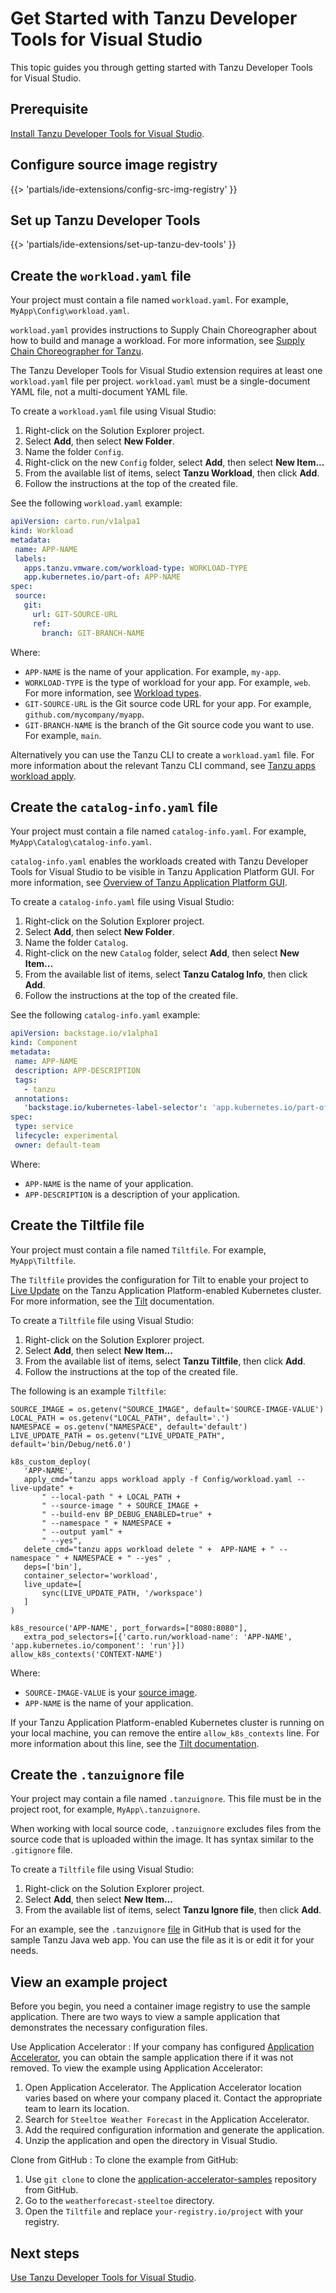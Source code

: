 # Get Started with Tanzu Developer Tools for Visual Studio

This topic guides you through getting started with Tanzu Developer Tools for Visual Studio.

## <a id="prereqs"/>Prerequisite

[Install Tanzu Developer Tools for Visual Studio](install.hbs.md).

## <a id="config-src-img-registry"/>Configure source image registry

{{> 'partials/ide-extensions/config-src-img-registry' }}

## <a id="set-up-tanzu-dev-tools"/>Set up Tanzu Developer Tools

{{> 'partials/ide-extensions/set-up-tanzu-dev-tools' }}

## <a id="create-workload-yaml"/>Create the `workload.yaml` file

Your project must contain a file named `workload.yaml`.
For example, `MyApp\Config\workload.yaml`.

`workload.yaml` provides instructions to Supply Chain Choreographer about how to build and manage a workload.
For more information, see [Supply Chain Choreographer for Tanzu](../scc/about.hbs.md).

The Tanzu Developer Tools for Visual Studio extension requires at least one `workload.yaml` file per project.
`workload.yaml` must be a single-document YAML file, not a multi-document YAML file.

To create a `workload.yaml` file using Visual Studio:

1. Right-click on the Solution Explorer project.
1. Select **Add**, then select **New Folder**.
1. Name the folder `Config`.
1. Right-click on the new `Config` folder, select **Add**, then select **New Item...**
1. From the available list of items, select **Tanzu Workload**, then click **Add**.
1. Follow the instructions at the top of the created file.

See the following `workload.yaml` example:

```yaml
apiVersion: carto.run/v1alpa1
kind: Workload
metadata:
 name: APP-NAME
 labels:
   apps.tanzu.vmware.com/workload-type: WORKLOAD-TYPE
   app.kubernetes.io/part-of: APP-NAME
spec:
 source:
   git:
     url: GIT-SOURCE-URL
     ref:
       branch: GIT-BRANCH-NAME
```

Where:

- `APP-NAME` is the name of your application. For example, `my-app`.
- `WORKLOAD-TYPE` is the type of workload for your app. For example, `web`.
  For more information, see [Workload types](../workloads/workload-types.hbs.md).
- `GIT-SOURCE-URL` is the Git source code URL for your app. For example, `github.com/mycompany/myapp`.
- `GIT-BRANCH-NAME` is the branch of the Git source code you want to use. For example, `main`.

Alternatively you can use the Tanzu CLI to create a `workload.yaml` file.
For more information about the relevant Tanzu CLI command, see [Tanzu apps workload apply](../cli-plugins/apps/command-reference/workload_create_update_apply.hbs.md).

## <a id="create-catalog-info-yaml"/>Create the `catalog-info.yaml` file

Your project must contain a file named `catalog-info.yaml`.
For example, `MyApp\Catalog\catalog-info.yaml`.

`catalog-info.yaml` enables the workloads created with Tanzu Developer Tools for Visual Studio to be visible in Tanzu Application Platform GUI.
For more information, see [Overview of Tanzu Application Platform GUI](../tap-gui/about.hbs.md).

To create a `catalog-info.yaml` file using Visual Studio:

1. Right-click on the Solution Explorer project.
1. Select **Add**, then select **New Folder**.
1. Name the folder `Catalog`.
1. Right-click on the new `Catalog` folder, select **Add**, then select **New Item...**
1. From the available list of items, select **Tanzu Catalog Info**, then click **Add**.
1. Follow the instructions at the top of the created file.

See the following `catalog-info.yaml` example:

```yaml
apiVersion: backstage.io/v1alpha1
kind: Component
metadata:
 name: APP-NAME
 description: APP-DESCRIPTION
 tags:
   - tanzu
 annotations:
   'backstage.io/kubernetes-label-selector': 'app.kubernetes.io/part-of=APP-NAME'
spec:
 type: service
 lifecycle: experimental
 owner: default-team
```

Where:

- `APP-NAME` is the name of your application.
- `APP-DESCRIPTION` is a description of your application.

## <a id="create-tiltfile"/>Create the Tiltfile file

Your project must contain a file named `Tiltfile`.
For example, `MyApp\Tiltfile`.

The `Tiltfile` provides the configuration for Tilt to enable your project to [Live Update](glossary.hbs.md#live-update) on the Tanzu Application Platform-enabled Kubernetes
cluster.
For more information, see the [Tilt](https://docs.tilt.dev/) documentation.

To create a `Tiltfile` file using Visual Studio:

1. Right-click on the Solution Explorer project.
1. Select **Add**, then select **New Item...**
1. From the available list of items, select **Tanzu Tiltfile**, then click **Add**.
1. Follow the instructions at the top of the created file.


The following is an example `Tiltfile`:

```Tiltfile
SOURCE_IMAGE = os.getenv("SOURCE_IMAGE", default='SOURCE-IMAGE-VALUE')
LOCAL_PATH = os.getenv("LOCAL_PATH", default='.')
NAMESPACE = os.getenv("NAMESPACE", default='default')
LIVE_UPDATE_PATH = os.getenv("LIVE_UPDATE_PATH", default='bin/Debug/net6.0')

k8s_custom_deploy(
   'APP-NAME',
   apply_cmd="tanzu apps workload apply -f Config/workload.yaml --live-update" +
       " --local-path " + LOCAL_PATH +
       " --source-image " + SOURCE_IMAGE +
       " --build-env BP_DEBUG_ENABLED=true" +
       " --namespace " + NAMESPACE +
       " --output yaml" +
       " --yes",
   delete_cmd="tanzu apps workload delete " +  APP-NAME + " --namespace " + NAMESPACE + " --yes" ,
   deps=['bin'],
   container_selector='workload',
   live_update=[
       sync(LIVE_UPDATE_PATH, '/workspace')
   ]
)

k8s_resource('APP-NAME', port_forwards=["8080:8080"],
   extra_pod_selectors=[{'carto.run/workload-name': 'APP-NAME', 'app.kubernetes.io/component': 'run'}])
allow_k8s_contexts('CONTEXT-NAME')
```

Where:

- `SOURCE-IMAGE-VALUE` is your [source image](glossary.hbs.md#source-image).
- `APP-NAME` is the name of your application.

If your Tanzu Application Platform-enabled Kubernetes cluster is running on your local machine, you can remove the entire `allow_k8s_contexts` line.
For more information about this line, see the [Tilt documentation](https://docs.tilt.dev/api.html#api.allow_k8s_contexts).

## <a id="create-tanzuignore"/>Create the `.tanzuignore` file

Your project may contain a file named `.tanzuignore`.
This file must be in the project root, for example, `MyApp\.tanzuignore`.

When working with local source code, `.tanzuignore` excludes files from the source code that is uploaded within the image.
It has syntax similar to the `.gitignore` file.

To create a `Tiltfile` file using Visual Studio:

1. Right-click on the Solution Explorer project.
1. Select **Add**, then select **New Item...**
1. From the available list of items, select **Tanzu Ignore file**, then click **Add**.


For an example, see the `.tanzuignore`
[file](https://github.com/vmware-tanzu/application-accelerator-samples/blob/main/tanzu-java-web-app/.tanzuignore)
in GitHub that is used for the sample Tanzu Java web app.
You can use the file as it is or edit it for your needs.

## <a id="example-project"/>View an example project

Before you begin, you need a container image registry to use the sample application.
There are two ways to view a sample application that demonstrates the necessary configuration files.

Use Application Accelerator
: If your company has configured [Application Accelerator](../application-accelerator/about-application-accelerator.hbs.md),
you can obtain the sample application there if it was not removed.
  To view the example using Application Accelerator:

  1. Open Application Accelerator. The Application Accelerator location varies based on where your company placed it. Contact the appropriate team to learn its location.
  1. Search for `Steeltoe Weather Forecast` in the Application Accelerator.
  1. Add the required configuration information and generate the application.
  1. Unzip the application and open the directory in Visual Studio.

Clone from GitHub
: To clone the example from GitHub:

  1. Use `git clone` to clone the
     [application-accelerator-samples](https://github.com/vmware-tanzu/application-accelerator-samples)
     repository from GitHub.
  1. Go to the `weatherforecast-steeltoe` directory.
  1. Open the `Tiltfile` and replace `your-registry.io/project` with your registry.

## <a id="whats-next"/>Next steps

[Use Tanzu Developer Tools for Visual Studio](using-the-extension.hbs.md).
